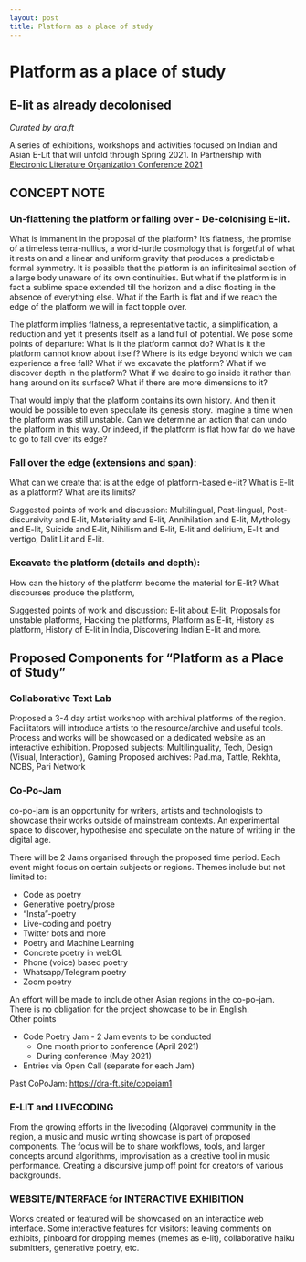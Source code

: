 ```yaml
---
layout: post
title: Platform as a place of study
---
```


# Platform as a place of study 
## E-lit as already decolonised 
*Curated by dra.ft*

A series of exhibitions, workshops and activities focused on Indian and Asian E-Lit that will unfold through Spring 2021.
In Partnership with [Electronic Literature Organization Conference 2021](https://eliterature.org/2020/11/cfp-elo-2021-conference-and-festival-platform-post-pandemic/)


## CONCEPT NOTE
### Un-flattening the platform or falling over - De-colonising E-lit.
What is immanent in the proposal of the platform? It’s flatness, the promise of a timeless terra-nullius, a world-turtle cosmology that is forgetful of what it rests on and a linear and uniform gravity that produces a predictable formal symmetry. It is possible that the platform is an infinitesimal section of a large body unaware of its own continuities. But what if the platform is in fact a sublime space extended till the horizon and a disc floating in the absence of everything else. What if the Earth is flat and if we reach the edge of the platform we will in fact topple over. 

The platform implies flatness, a representative tactic, a simplification, a reduction and yet it presents itself as a land full of potential. We pose some points of departure: 
What is it the platform cannot do? 
What is it the platform cannot know about itself? 
Where is its edge beyond which we can experience a free fall? 
What if we excavate the platform? 
What if we discover depth in the platform? 
What if we desire to go inside it rather than hang around on its surface? 
What if there are more dimensions to it? 

That would imply that the platform contains its own history. And then it would be possible to even speculate its genesis story. Imagine a time when the platform was still unstable. Can we determine an action that can undo the platform in this way. Or indeed, if the platform is flat how far do we have to go to fall over its edge?

### Fall over the edge (extensions and span): 
What can we create that is at the edge of platform-based e-lit?
What is E-lit as a platform? What are its limits? 

Suggested points of work and discussion:
Multilingual, Post-lingual, Post-discursivity and E-lit, Materiality and E-lit, Annihilation and E-lit, Mythology and E-lit, Suicide and E-lit, Nihilism and E-lit, E-lit and delirium, E-lit and vertigo, Dalit Lit and E-lit. 

### Excavate the platform (details and depth): 
How can the history of the platform become the material for E-lit? 
What discourses produce the platform, 

Suggested points of work and discussion:
E-lit about E-lit, Proposals for unstable platforms, Hacking the platforms, Platform as E-lit, History as platform, History of E-lit in India, Discovering Indian E-lit and more. 

## Proposed Components for “Platform as a Place of Study”
### Collaborative Text Lab
Proposed a 3-4 day artist workshop with archival platforms of the region. Facilitators will introduce artists to the resource/archive and useful tools. Process and works will be showcased on a dedicated website as an interactive exhibition. 
Proposed subjects: Multilinguality, Tech, Design (Visual, Interaction), Gaming
Proposed archives: Pad.ma, Tattle, Rekhta, NCBS, Pari Network

### Co-Po-Jam 
co-po-jam is an opportunity for writers, artists and technologists to showcase their works outside of mainstream contexts. An experimental space to discover, hypothesise and speculate on the nature of writing in the digital age.

There will be 2 Jams organised through the proposed time period. Each event might focus on certain subjects or regions. 
Themes include but not limited to:
- Code as poetry
- Generative poetry/prose
- “Insta”-poetry 
- Live-coding and poetry
- Twitter bots and more 
- Poetry and Machine Learning
- Concrete poetry in webGL 
- Phone (voice) based poetry
- Whatsapp/Telegram poetry
- Zoom poetry

An effort will be made to include other Asian regions in the co-po-jam. There is no obligation for the project showcase to be in English.  
Other points
- Code Poetry Jam - 2 Jam events to be conducted
  - One month prior to conference (April 2021)
  - During conference (May 2021)
- Entries via Open Call (separate for each Jam) 

Past CoPoJam: <https://dra-ft.site/copojam1>

### E-LIT and LIVECODING
 From the growing efforts in the livecoding (Algorave) community in the region, a music and music writing showcase is part of proposed components. 
The focus will be to share workflows, tools, and larger concepts around algorithms, improvisation as a creative tool in music performance. Creating a discursive jump off point for creators of various backgrounds.  

### WEBSITE/INTERFACE for INTERACTIVE EXHIBITION
Works created or featured will be showcased on an interactice web interface. 
Some interactive features for visitors: leaving comments on exhibits, pinboard for dropping memes (memes as e-lit), collaborative haiku submitters, generative poetry, etc.


